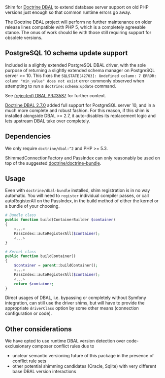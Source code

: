 Shim for [Doctrine DBAL](https://github.com/doctrine/dbal) to extend database server support on old PHP versions just
enough so that common runtime errors go away.

The Doctrine DBAL project will perform no further maintenance on older release lines compatible with PHP 5, which
is a completely agreeable stance. The onus of work should lie with those still requiring support for obsolete
versions.

## PostgreSQL 10 schema update support
Included is a slightly extended PostgreSQL DBAL driver, with the sole purpose of returning a slightly extended schema
manager on PostgreSQL server >= 10. This fixes the `SQLSTATE[42703]: Undefined column: 7 ERROR: column "min_value" does not exist`
error commonly observed when attempting to run a `doctrine:schema:update` command.

See [(rejected) DBAL PR#3587](https://github.com/doctrine/dbal/pull/3587) for further context. 

[Doctrine DBAL 2.7.0](https://github.com/doctrine/dbal/releases/tag/v2.7.0) added full support for PostgreSQL server 10,
and in a much more complete and robust fashion. For this reason, if this shim is installed alongside DBAL >= 2.7, it
auto-disables its replacement logic and lets upstream DBAL take over completely.

## Dependencies
We only require `doctrine/dbal:^2` and PHP >= 5.3.

ShimmedConnectionFactory and PassIndex can only reasonably be used on top of the suggested [doctrine/doctrine-bundle](https://packagist.org/packages/doctrine/doctrine-bundle).

## Usage
Even with `doctrine/dbal-bundle` installed, shim registration is in no way automatic. You will need to `register` individual
compiler passes, or call autoRegisterAll on the PassIndex, in the build method of either the kernel or a bundle of your choosing.

```php
# Bundle class
public function build(ContainerBuilder $container)
{
    <...>
    PassIndex::autoRegisterAll($container);
    <...>
}
```
```php
# Kernel class
public function buildContainer()
{
    $container = parent::buildContainer();
    <...>
    PassIndex::autoRegisterAll($container);
    <...>
    return $container;
}
```

Direct usages of DBAL, i.e. bypassing or completely without Symfony integration, can still use the driver shims, but will have to provide
the appropriate `driverClass` option by some other means (connection configuration or code).

## Other considerations
We have opted to use runtime DBAL version detection over code-exclusionary composer conflict rules due to
* unclear semantic versioning future of this package in the presence of conflict rule sets
* other potential shimming candidates (Oracle, Sqlite) with very different base DBAL version interactions

